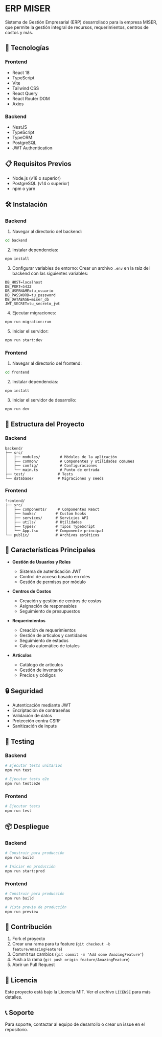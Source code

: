# ERP MISER

Sistema de Gestión Empresarial (ERP) desarrollado para la empresa MISER, que permite la gestión integral de recursos, requerimientos, centros de costos y más.

## 🚀 Tecnologías

### Frontend
- React 18
- TypeScript
- Vite
- Tailwind CSS
- React Query
- React Router DOM
- Axios

### Backend
- NestJS
- TypeScript
- TypeORM
- PostgreSQL
- JWT Authentication

## 📋 Requisitos Previos

- Node.js (v18 o superior)
- PostgreSQL (v14 o superior)
- npm o yarn

## 🛠️ Instalación

### Backend

1. Navegar al directorio del backend:
```bash
cd backend
```

2. Instalar dependencias:
```bash
npm install
```

3. Configurar variables de entorno:
Crear un archivo `.env` en la raíz del backend con las siguientes variables:
```env
DB_HOST=localhost
DB_PORT=5432
DB_USERNAME=tu_usuario
DB_PASSWORD=tu_password
DB_DATABASE=miser_db
JWT_SECRET=tu_secreto_jwt
```

4. Ejecutar migraciones:
```bash
npm run migration:run
```

5. Iniciar el servidor:
```bash
npm run start:dev
```

### Frontend

1. Navegar al directorio del frontend:
```bash
cd frontend
```

2. Instalar dependencias:
```bash
npm install
```

3. Iniciar el servidor de desarrollo:
```bash
npm run dev
```

## 📁 Estructura del Proyecto

### Backend
```
backend/
├── src/
│   ├── modules/         # Módulos de la aplicación
│   ├── common/          # Componentes y utilidades comunes
│   ├── config/          # Configuraciones
│   └── main.ts          # Punto de entrada
├── test/               # Tests
└── database/           # Migraciones y seeds
```

### Frontend
```
frontend/
├── src/
│   ├── components/     # Componentes React
│   ├── hooks/         # Custom hooks
│   ├── services/      # Servicios API
│   ├── utils/         # Utilidades
│   ├── types/         # Tipos TypeScript
│   └── App.tsx        # Componente principal
└── public/            # Archivos estáticos
```

## 🔑 Características Principales

- **Gestión de Usuarios y Roles**
  - Sistema de autenticación JWT
  - Control de acceso basado en roles
  - Gestión de permisos por módulo

- **Centros de Costos**
  - Creación y gestión de centros de costos
  - Asignación de responsables
  - Seguimiento de presupuestos

- **Requerimientos**
  - Creación de requerimientos
  - Gestión de artículos y cantidades
  - Seguimiento de estados
  - Cálculo automático de totales

- **Artículos**
  - Catálogo de artículos
  - Gestión de inventario
  - Precios y códigos

## 🔒 Seguridad

- Autenticación mediante JWT
- Encriptación de contraseñas
- Validación de datos
- Protección contra CSRF
- Sanitización de inputs

## 🧪 Testing

### Backend
```bash
# Ejecutar tests unitarios
npm run test

# Ejecutar tests e2e
npm run test:e2e
```

### Frontend
```bash
# Ejecutar tests
npm run test
```

## 📦 Despliegue

### Backend
```bash
# Construir para producción
npm run build

# Iniciar en producción
npm run start:prod
```

### Frontend
```bash
# Construir para producción
npm run build

# Vista previa de producción
npm run preview
```

## 🤝 Contribución

1. Fork el proyecto
2. Crear una rama para tu feature (`git checkout -b feature/AmazingFeature`)
3. Commit tus cambios (`git commit -m 'Add some AmazingFeature'`)
4. Push a la rama (`git push origin feature/AmazingFeature`)
5. Abrir un Pull Request

## 📝 Licencia

Este proyecto está bajo la Licencia MIT. Ver el archivo `LICENSE` para más detalles.

## 📞 Soporte

Para soporte, contactar al equipo de desarrollo o crear un issue en el repositorio.